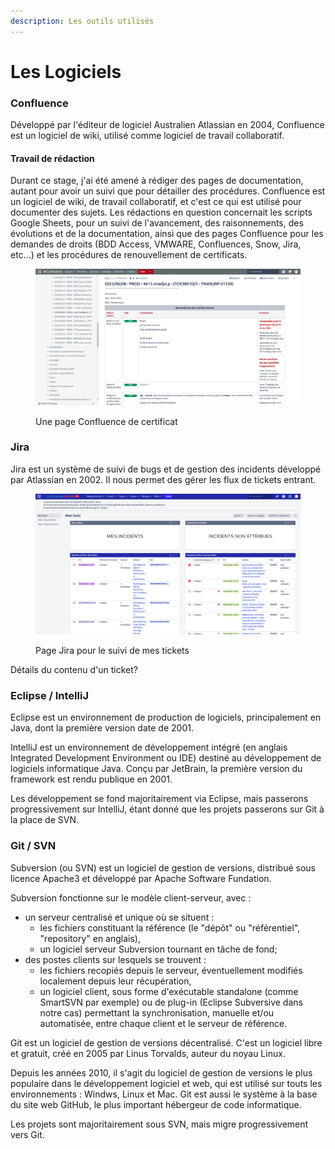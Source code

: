 ```yaml
---
description: Les outils utilisés
---
```


# Les Logiciels

### Confluence

Développé par l'éditeur de logiciel Australien Atlassian en 2004, Confluence est un logiciel de wiki, utilisé comme logiciel de travail collaboratif.

#### Travail de rédaction

Durant ce stage, j'ai été amené à rédiger des pages de documentation, autant pour avoir un suivi que pour détailler des procédures. Confluence est un logiciel de wiki, de travail collaboratif, et c'est ce qui est utilisé pour documenter des sujets. Les rédactions en question concernait les scripts Google Sheets, pour un suivi de l'avancement, des raisonnements, des évolutions et de la documentation, ainsi que des pages Confluence pour les demandes de droits (BDD Access, VMWARE, Confluences, Snow, Jira, etc...) et les procédures de renouvellement de certificats.

<figure><img src="../.gitbook/assets/confluence.png" alt=""><figcaption><p>Une page Confluence de certificat</p></figcaption></figure>

### Jira

Jira est un système de suivi de bugs et de gestion des incidents développé par Atlassian en 2002. Il nous permet des gérer les flux de tickets entrant.

<figure><img src="../.gitbook/assets/jira.png" alt=""><figcaption><p>Page Jira pour le suivi de mes tickets</p></figcaption></figure>

Détails du contenu d'un ticket?

### Eclipse / IntelliJ

Eclipse est un environnement de production de logiciels, principalement en Java, dont la première version date de 2001.

IntelliJ est un environnement de développement intégré (en anglais Integrated Development Environment ou IDE) destiné au développement de logiciels informatique Java. Conçu par JetBrain, la première version du framework est rendu publique en 2001.

Les développement se fond majoritairement via Eclipse, mais passerons progressivement sur IntelliJ, étant donné que les projets passerons sur Git à la place de SVN.

### Git / SVN

Subversion (ou SVN) est un logiciel de gestion de versions, distribué sous licence Apache3 et développé par Apache Software Fundation.

Subversion fonctionne sur le modèle client-serveur, avec :&#x20;

* un serveur centralisé et unique où se situent :
  * les fichiers constituant la référence (le "dépôt" ou "référentiel", "repository" en anglais),
  * un logiciel serveur Subversion tournant en tâche de fond;
* des postes clients sur lesquels se trouvent :&#x20;
  * les fichiers recopiés depuis le serveur, éventuellement modifiés localement depuis leur récupération,
  * un logiciel client, sous forme d'exécutable standalone (comme SmartSVN par exemple) ou de plug-in (Eclipse Subversive dans notre cas) permettant la synchronisation, manuelle et/ou automatisée, entre chaque client et le serveur de référence.

Git est un logiciel de gestion de versions décentralisé. C'est un logiciel libre et gratuit, créé en 2005 par Linus Torvalds, auteur du noyau Linux.

Depuis les années 2010, il s'agit du logiciel de gestion de versions le plus populaire dans le développement logiciel et web, qui est utilisé sur touts les environnements : Windws, Linux et Mac. Git est aussi le système à la base du site web GitHub, le plus important hébergeur de code informatique.

Les projets sont majoritairement sous SVN, mais migre progressivement vers Git.
